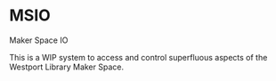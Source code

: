 # MSIO
Maker Space IO

This is a WIP system to access and control superfluous aspects of the Westport Library Maker Space.
